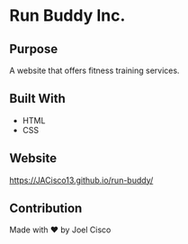 # Run Buddy Inc.

## Purpose
A website that offers fitness training services.

## Built With
* HTML
* CSS

## Website
https://JACisco13.github.io/run-buddy/

## Contribution
Made with ❤️ by Joel Cisco
